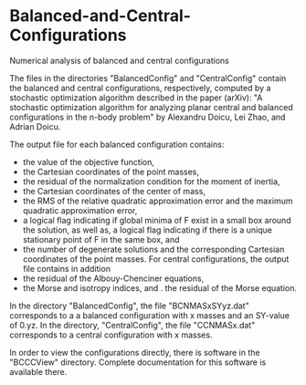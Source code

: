 # Balanced-and-Central-Configurations
Numerical analysis of balanced and central configurations

The files in the directories "BalancedConfig" and "CentralConfig" contain the
balanced and central configurations, respectively, computed by a stochastic 
optimization algorithm described in the paper (arXiv):
"A stochastic optimization algorithm for analyzing planar central and balanced 
configurations in the n-body problem" by Alexandru Doicu, Lei Zhao, and Adrian
Doicu. 

The output file for each balanced configuration contains: 
-  the value of the objective function, 
-  the Cartesian coordinates of the point masses, 
-  the residual of the normalization condition for the moment of inertia, 
-  the Cartesian coordinates of the center of mass, 
-  the RMS of the relative quadratic approximation error and the maximum 
   quadratic approximation error, 
-  a logical flag indicating if global minima of F exist in a small box 
   around the solution, as well as, a logical flag indicating if there is a 
   unique stationary point of F in the same box, and 
-  the number of degenerate solutions and the corresponding Cartesian 
   coordinates of the point masses. 
For central configurations, the output file contains in addition 
-  the residual of the Albouy-Chenciner equations, 
-  the Morse and isotropy indices, and 
.  the residual of the Morse equation. 

In the directory "BalancedConfig", the file "BCNMASxSYyz.dat" corresponds to a
a balanced configuration with x masses and an SY-value of 0.yz. In the directory,
"CentralConfig", the file "CCNMASx.dat" corresponds to a central configuration 
with x masses.

In order to view the configurations directly, there is software in the "BCCCView" 
directory. Complete documentation for this software is available there. 
